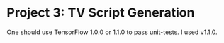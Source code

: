 # Project 3: TV Script Generation

One should use TensorFlow 1.0.0 or 1.1.0 to pass unit-tests. I used v1.1.0.
